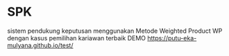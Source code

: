 # SPK
sistem pendukung keputusan menggunakan Metode Weighted Product WP dengan kasus pemilihan kariawan terbaik
DEMO https://putu-eka-mulyana.github.io/test/
